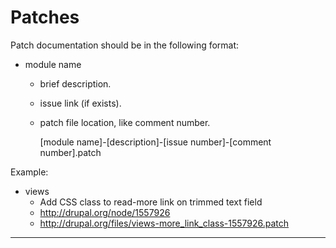 # Patches

Patch documentation should be in the following format:

* module name
  * brief description.
  * issue link (if exists).
  * patch file location, like comment number.

    [module name]-[description]-[issue number]-[comment number].patch

Example:

* views
  * Add CSS class to read-more link on trimmed text field
  * http://drupal.org/node/1557926
  * http://drupal.org/files/views-more_link_class-1557926.patch

---
